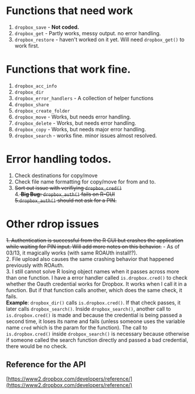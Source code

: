 #  Functions that need work
1. `dropbox_save` - **Not coded.**
2. `dropbox_get` - Partly works, messy output. no error handling.
3. `dropbox_restore` - haven't worked on it yet. Will need `dropbox_get()` to work first.


# Functions that work fine.

1. `dropbox_acc_info`
2. `dropbox_dir`
3. `dropbox_error_handlers` - A collection of helper functions                 
4. `dropbox_share`  
5. `dropbox_create_folder`  
6. `dropbox_move` - Works, but needs error handling.
7. `dropbox_delete` - Works, but needs error handling.
8. `dropbox_copy` - Works, but needs major error handling.
9. `dropbox_search` - works fine. minor issues almost resolved.           

# Error handling todos.
1. Check destinations for copy/move
2. Check file name formatting for copy/move for from and to.
3. <strike> Sort out issue with verifiying `dropbox_cred()`</strike><br>
4.<strike> **Big Bug:** `dropbox_auth()` fails on R-GUI <br>
5.`dropbox_auth()` should not ask for a PIN.</strike>

# Other rdrop issues
<strike>1. Authentication is successful from the R GUI but crashes the application while waiting for PIN input. Will add more notes on this behavior.</strike> - As of 03/13, it magically works (with same ROAUth install!?).<br>
2. File upload also causes the same crashing behavior that happened previously with ROAuth. <br>
3. I still cannot solve R losing object names when it passes across more than one function. I have a error handler called `is.dropbox.cred()` to check whether the Oauth credential works for Dropbox. It works when I call it in a function. But if that function calls another, which does the same check, it fails.<br>
**Example**: `dropbox_dir()` calls `is.dropbox.cred()`. If that check passes, it later calls `dropbox_search()`. Inside `dropbox_search()`, another call to `is.dropbox.cred()` is made and because the credential is being passed a second time, it loses its name and fails (unless someone uses the variable name `cred` which is the param for the function). 
The call to `is.dropbox.cred()` inside `drobpox_search()` is necessary because otherwise if someone called the search function directly and passed a bad credential, there would be no check.

## Reference for the API
[https://www2.dropbox.com/developers/reference/](https://www2.dropbox.com/developers/reference/)